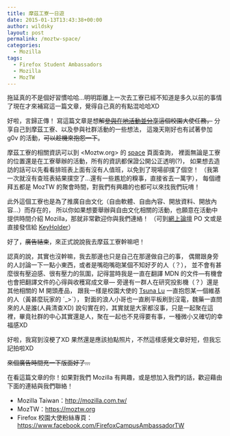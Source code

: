 ```yaml
---
title: 摩茲工寮一日遊
date: 2015-01-13T13:43:38+00:00
author: wildsky
layout: post
permalink: /moztw-space/
categories:
  - Mozilla
tags:
  - Firefox Student Ambassadors
  - Mozilla
  - MozTW
---
```


拖延真的不是個好習慣哈哈…明明距離上一次去工寮已經不知道是多久以前的事情了現在才來補寫這一篇文章，覺得自己真的有點混哈哈XD

好啦，言歸正傳！
寫這篇文章是想<del>解[參與在地活動並分享](https://estela.makes.org/thimble/fsa-activities-mozilla-community)這個校園大使任務，</del>
分享自己到摩茲工寮、以及參與社群活動的一些想法，
這幾天剛好也有試著參加 g0v 的活動，<del>可以趁機來抱怨一下</del>。

摩茲工寮的相關資訊可以到 <Moztw.org> 的 [space](http://moztw.org/space/) 頁面查詢，
裡面無論是工寮的位置還是在工寮舉辦的活動，所有的資訊都保證公開公正透明(?)，
如果想去造訪的話可以先看看排班表上面有沒有人值班，以免到了現場卻撲了個空！
（我第一次就沒有查班表結果撲空了…還有一些尷尬的糗事，直接省去一萬字），
每個禮拜五都是 MozTW 的聚會時間，對我們有興趣的也都可以來找我們玩唷！

此外這個工寮也是為了推廣自由文化（自由軟體、自由內容、開放資料、開放內容…）而存在的，
所以你如果想要舉辦與自由文化相關的活動，也願意在活動中提供時間介紹 Mozilla，那就非常歡迎你與我們連絡！
（可到[網上論壇](https://groups.google.com/forum/#!forum/moztw-general) PO 文或是直接發信給 [KeyHolder](mailto:space@moztw.org)）

好了，<del>廣告結束</del>，來正式說說我去摩茲工寮幹嘛吧！

認真的說，其實也沒幹嘛，我去那邊也只是自己在那邊做自己的事，
偶爾跟身旁的人討論一下一點小東西，或者是嘴砲嘴砲某個不知好歹的人（？），
並不會有甚麼很有壓迫感、很有壓力的氛圍，記得當時我是一直在翻譯 MDN 的文件—有機會也會把翻譯文件的心得與收穫寫成文章—
旁邊有一群人在研究投影機（？）還是其他相關的 M 開頭產品，
跟我一樣是校園大使的 [Tsuna Lu](http://adsa562.pixnet.net/blog) 一直抱怨某一個維基的人（黃甚麼玩家的 ˊ_>ˋ），
對面的浪人小哥也一直刷平板刷到沒電，魏藥一直問來的人是誰(人員清查XD)
說句實在的，其實就是大家都沒事，只是一起聚在這裡，畢竟社群的中心其實還是人，聚在一起也不見得要有事，一種微小又確切的幸福感XD

好啦，我寫到沒梗了XD 果然還是應該拍點照片，不然這樣感覺文章好短，但我忘記拍啦XD

<del>來個廣告時間充一下版面好了…</del>

在看這篇文章的你！如果對我們 Mozilla 有興趣，或是想加入我們的話，歡迎藉由下面的連結與我們聯絡！

- Mozilla Taiwan：<http://mozilla.com.tw/>
- MozTW：<https://moztw.org>
- Firefox 校園大使粉絲專頁：<https://www.facebook.com/FirefoxCampusAmbassadorTW>

